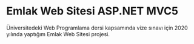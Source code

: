 # Emlak Web Sitesi ASP.NET MVC5

Üniversitedeki Web Programlama dersi kapsamında vize sınavı için 2020 yılında yaptığım Emlak Web Sitesi projesi.
